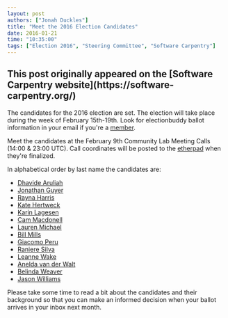 ```yaml
---
layout: post
authors: ["Jonah Duckles"]
title: "Meet the 2016 Election Candidates"
date: 2016-01-21
time: "10:35:00"
tags: ["Election 2016", "Steering Committee", "Software Carpentry"]
---
```


<h2>This post originally appeared on the [Software Carpentry website](https://software-carpentry.org/)</h2>

The candidates for the 2016 election are set. The election will take place
during the week of February 15th-19th. Look for electionbuddy ballot information in your email if you're a [member]({{page.baseurl}}/scf/members/).

Meet the candidates at the February 9th Community Lab Meeting Calls (14:00 & 23:00 UTC). Call coordinates will be posted to the [etherpad](http://pad.software-carpentry.org/swc-lab-meeting-2016-02-09) when they're finalized.

In alphabetical order by last name the candidates are:

* [Dhavide Aruliah]({{page.baseurl}}/blog/2016/01/D-Aruliah-SWC-Steering-Committee.html)
* [Jonathan Guyer]({{page.baseurl}}/blog/2016/01/steering-guyer.html)
* [Rayna Harris]({{page.baseurl}}/blog/2016/01/steering-harris.html)
* [Kate Hertweck]({{page.baseurl}}/blog/2016/01/steering-Hertweck.html)
* [Karin Lagesen]({{page.baseurl}}/blog/2016/01/lagesen-steering-committee.html)
* [Cam Macdonell]({{page.baseurl}}/blog/2016/01/macdonell.html)
* [Lauren Michael]({{page.baseurl}}/blog/2016/01/steering-lauren-michael.html)
* [Bill Mills]({{page.baseurl}}/blog/2016/01/steeringbillmills.html)
* [Giacomo Peru]({{page.baseurl}}/blog/2016/01/giacomoperu.html)
* [Raniere Silva]({{page.baseurl}}/blog/2016/01/steering-raniere-silva.html)
* [Leanne Wake]({{page.baseurl}}/blog/2016/01/steeringleannewake.html)
* [Anelda van der Walt]({{page.baseurl}}/blog/2016/01/steering-anelda.html)
* [Belinda Weaver]({{page.baseurl}}/blog/2015/12/scf-nomination-weaver.html)
* [Jason Williams]({{page.baseurl}}/blog/2016/01/election-jason-williams.html)

Please take some time to read a bit about the candidates and their background
so that you can make an informed decision when your ballot arrives in your
inbox next month.
